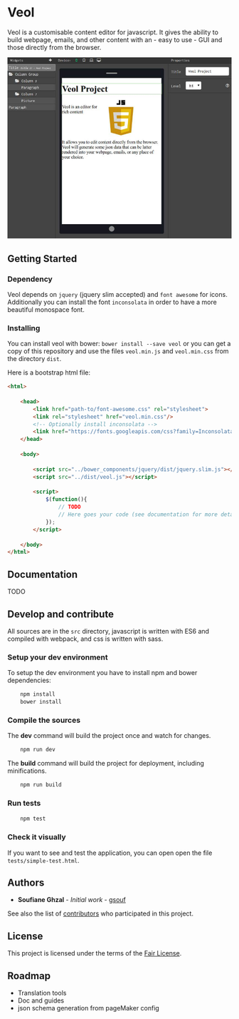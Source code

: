 Veol
====

Veol is a customisable content editor for javascript. It gives the ability to build webpage, emails, and other content with an - easy to use - GUI and those directly from the browser.

![Screenshot example](doc/screenshot.jpg)

Getting Started
---------------

### Dependency

Veol depends on ``jquery`` (jquery slim accepted) and ``font awesome`` for icons. Additionally you can install the font ``inconsolata`` in order to have a more beautiful monospace font.


### Installing

You can install veol with bower: ``bower install --save veol`` or you can get a copy of this repository and use the files ``veol.min.js`` and ``veol.min.css`` from the directory ``dist``.

Here is a bootstrap html file:

```html
<html>
    
    <head>  
        <link href="path-to/font-awesome.css" rel="stylesheet">
        <link rel="stylesheet" href="veol.min.css"/>
        <!-- Optionally install inconsolata -->
        <link href="https://fonts.googleapis.com/css?family=Inconsolata" rel="stylesheet">
    </head>
    
    <body>
    
        <script src="../bower_components/jquery/dist/jquery.slim.js"></script>
        <script src="../dist/veol.js"></script>
        
        <script>
            $(function(){
                // TODO
                // Here goes your code (see documentation for more details) 
            });
        </script>
        
    </body>
</html>
```

Documentation
-------------

TODO


Develop and contribute
----------------------

All sources are in the ``src`` directory, javascript is written with ES6 and compiled with webpack, and css is written with sass.
 
### Setup your dev environment

To setup the dev environment you have to install npm and bower dependencies:

```sh
    npm install
    bower install
```

### Compile the sources

The **dev** command will build the project once and watch for changes.

```sh
    npm run dev
```

The **build** command will build the project for deployment, including minifications.

```sh
    npm run build
```

### Run tests

```sh
    npm test
```

### Check it visually

If you want to see and test the application, you can open open the file ``tests/simple-test.html``. 


Authors
-------

* **Soufiane Ghzal** - *Initial work* - [gsouf](https://github.com/gsouf)

See also the list of [contributors](https://github.com/gsouf/veol.js/contributors) who participated in this project.

License
-------

This project is licensed under the terms of the [Fair License](https://opensource.org/licenses/Fair).


Roadmap
-------

- Translation tools
- Doc and guides
- json schema generation from pageMaker config
